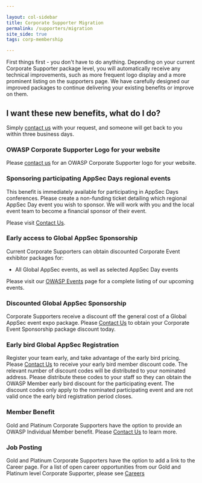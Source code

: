 ```yaml
---

layout: col-sidebar
title: Corporate Supporter Migration
permalink: /supporters/migration
site_side: true
tags: corp-membership

---
```


First things first - you don't have to do anything. Depending on your current Corporate Supporter package level, you will automatically receive any technical improvements, such as more frequent logo display and a more prominent listing on the supporters page. We have carefully designed our improved packages to continue delivering your existing benefits or improve on them.

## I want these new benefits, what do I do?

Simply [contact us](https://owasporg.atlassian.net/servicedesk/customer/portal/7/group/18/create/72) with your request, and someone will get back to you within three business days.

### OWASP Corporate Supporter Logo for your website

Please [contact us](https://owasporg.atlassian.net/servicedesk/customer/portal/7/group/18/create/72) for an OWASP Corporate Supporter logo for your website. 

### Sponsoring participating AppSec Days regional events

This benefit is immediately available for participating in AppSec Days conferences. Please create a non-funding ticket detailing which regional AppSec Day event you wish to sponsor. We will work with you and the local event team to become a financial sponsor of their event. 

Please visit [Contact Us](https://owasporg.atlassian.net/servicedesk/customer/portal/7/group/18/create/72).

### Early access to Global AppSec Sponsorship

Current Corporate Supporters can obtain discounted Corporate Event exhibitor packages for:

- All Global AppSec events, as well as selected AppSec Day events

Please visit our [OWASP Events](https://owasp.org/events/) page for a complete listing of our upcoming events. 

### Discounted Global AppSec Sponsorship

Corporate Supporters receive a discount off the general cost of a Global AppSec event expo package. Please [Contact Us](https://owasporg.atlassian.net/servicedesk/customer/portal/7/group/18/create/72) to obtain your Corporate Event Sponsorship package discount today.

### Early bird Global AppSec Registration

Register your team early, and take advantage of the early bird pricing. Please [Contact Us](https://owasporg.atlassian.net/servicedesk/customer/portal/7/group/18/create/72) to receive your early bird member discount code. The relevant number of discount codes will be distributed to your nominated address. Please distribute these codes to your staff so they can obtain the OWASP Member early bird discount for the participating event. The discount codes only apply to the nominated participating event and are not valid once the early bird registration period closes. 

### Member Benefit
Gold and Platinum Corporate Supporters have the option to provide an OWASP Individual Member benefit. Please [Contact Us](https://owasporg.atlassian.net/servicedesk/customer/portal/7/group/18/create/72) to learn more. 

### Job Posting

Gold and Platinum Corporate Supporters have the option to add a link to the Career page. For a list of open career opportunities from our Gold and Platinum level Corporate Supporter, please see [Careers](https://owasp.org/supporters/jobs)
